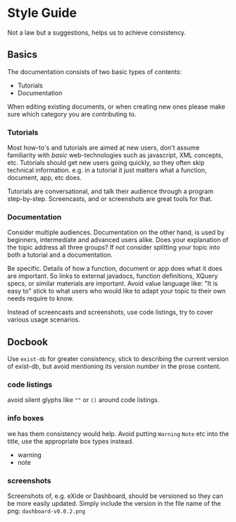 # Style Guide
Not a law but a suggestions, helps us to achieve consistency.

## Basics
The documentation consists of two basic types of contents:
*   Tutorials
*   Documentation

When editing existing documents, or when creating new ones please make sure which category you are contributing to.

### Tutorials
Most how-to's and tutorials are aimed at new users, don't assume familiarity with *basic* web-technologies such as javascript, XML concepts, etc. Tutorials should get new users going quickly, so they often skip technical information.
e.g. in a tutorial it just matters what a function, document, app, etc does.

Tutorials are conversational, and talk their audience through a program step-by-step. Screencasts, and or screenshots are great tools for that.

### Documentation
Consider multiple audiences. Documentation on the other hand, is used by beginners, intermediate and advanced users alike. Does your explanation of the topic address all three groups? If not consider splitting your topic into both a tutorial and a documentation.

Be specific. Details of how a function, document or app does what it does are important. So links to external javadocs, function definitions, XQuery specs, or similar materials are important. Avoid value language like: "It is easy to" stick to what users who would like to adapt your topic to their own needs require to know.

Instead of screencasts and screenshots, use code listings, try to cover various usage scenarios.


## Docbook

Use ``exist-db`` for greater consistency, stick to describing the current version of exist-db, but avoid mentioning its version number in the prose content.   

### code listings
avoid silent glyphs like ``""`` or ``()`` around code listings.

### info boxes
we has them consistency would help. Avoid putting ``Warning`` ``Note`` etc into the title, use the appropriate box types instead.
*   warning
*   note

### screenshots
Screenshots of, e.g. eXide or Dashboard, should be versioned so they can be more easily updated. Simply include the version in the file name of the png:
``dashboard-v0.0.2.png``
